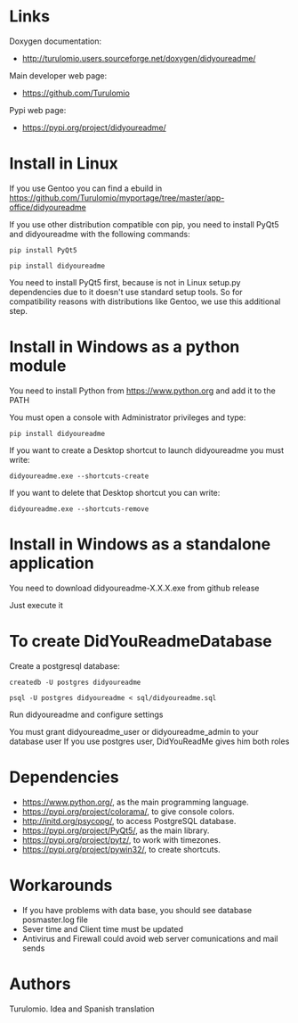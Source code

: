 Links
=====
Doxygen documentation:
  * http://turulomio.users.sourceforge.net/doxygen/didyoureadme/

Main developer web page:
  * https://github.com/Turulomio 

Pypi web page:
  * https://pypi.org/project/didyoureadme/

Install in Linux
================
If you use Gentoo you can find a ebuild in https://github.com/Turulomio/myportage/tree/master/app-office/didyoureadme

If you use other distribution compatible con pip, you need to install PyQt5 and didyoureadme with the following commands:

`pip install PyQt5`

`pip install didyoureadme`

You need to install PyQt5 first, because is not in Linux setup.py dependencies due to it doesn't use standard setup tools. So for compatibility reasons with distributions like Gentoo, we use this additional step.

Install in Windows as a python module
=====================================
You need to install Python from https://www.python.org and add it to the PATH

You must open a console with Administrator privileges and type:

`pip install didyoureadme`

If you want to create a Desktop shortcut to launch didyoureadme you must write:

`didyoureadme.exe --shortcuts-create`

If you want to delete that Desktop shortcut you can write:

`didyoureadme.exe --shortcuts-remove`

Install in Windows as a standalone application
==============================================
You need to download didyoureadme-X.X.X.exe from github release

Just execute it

To create DidYouReadmeDatabase
==============================
Create a postgresql database:

`createdb -U postgres didyoureadme`

`psql -U postgres didyoureadme < sql/didyoureadme.sql`

Run didyoureadme and configure settings

You must grant didyoureadme_user or didyoureadme_admin to your database user
If you use postgres user, DidYouReadMe gives him both roles

Dependencies
============
* https://www.python.org/, as the main programming language.
* https://pypi.org/project/colorama/, to give console colors.
* http://initd.org/psycopg/, to access PostgreSQL database.
* https://pypi.org/project/PyQt5/, as the main library.
* https://pypi.org/project/pytz/, to work with timezones.
* https://pypi.org/project/pywin32/, to create shortcuts.


Workarounds
===========
- If you have problems with data base, you should see database posmaster.log file
- Sever time and Client time must be updated
- Antivirus and Firewall could avoid web server comunications and mail sends

Authors
=======
Turulomio. Idea and Spanish translation
